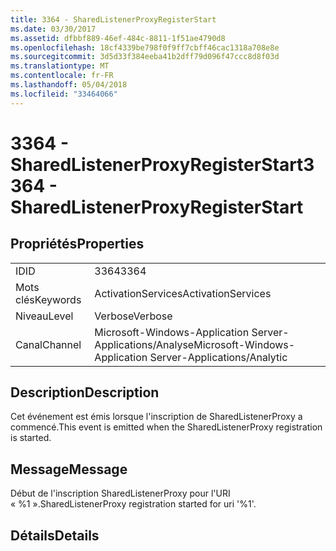 ```yaml
---
title: 3364 - SharedListenerProxyRegisterStart
ms.date: 03/30/2017
ms.assetid: dfbbf889-46ef-484c-8811-1f51ae4790d8
ms.openlocfilehash: 18cf4339be798f0f9ff7cbff46cac1318a708e8e
ms.sourcegitcommit: 3d5d33f384eeba41b2dff79d096f47ccc8d8f03d
ms.translationtype: MT
ms.contentlocale: fr-FR
ms.lasthandoff: 05/04/2018
ms.locfileid: "33464066"
---
```

# <a name="3364---sharedlistenerproxyregisterstart"></a><span data-ttu-id="1070b-102">3364 - SharedListenerProxyRegisterStart</span><span class="sxs-lookup"><span data-stu-id="1070b-102">3364 - SharedListenerProxyRegisterStart</span></span>
## <a name="properties"></a><span data-ttu-id="1070b-103">Propriétés</span><span class="sxs-lookup"><span data-stu-id="1070b-103">Properties</span></span>  
  
|||  
|-|-|  
|<span data-ttu-id="1070b-104">ID</span><span class="sxs-lookup"><span data-stu-id="1070b-104">ID</span></span>|<span data-ttu-id="1070b-105">3364</span><span class="sxs-lookup"><span data-stu-id="1070b-105">3364</span></span>|  
|<span data-ttu-id="1070b-106">Mots clés</span><span class="sxs-lookup"><span data-stu-id="1070b-106">Keywords</span></span>|<span data-ttu-id="1070b-107">ActivationServices</span><span class="sxs-lookup"><span data-stu-id="1070b-107">ActivationServices</span></span>|  
|<span data-ttu-id="1070b-108">Niveau</span><span class="sxs-lookup"><span data-stu-id="1070b-108">Level</span></span>|<span data-ttu-id="1070b-109">Verbose</span><span class="sxs-lookup"><span data-stu-id="1070b-109">Verbose</span></span>|  
|<span data-ttu-id="1070b-110">Canal</span><span class="sxs-lookup"><span data-stu-id="1070b-110">Channel</span></span>|<span data-ttu-id="1070b-111">Microsoft-Windows-Application Server-Applications/Analyse</span><span class="sxs-lookup"><span data-stu-id="1070b-111">Microsoft-Windows-Application Server-Applications/Analytic</span></span>|  
  
## <a name="description"></a><span data-ttu-id="1070b-112">Description</span><span class="sxs-lookup"><span data-stu-id="1070b-112">Description</span></span>  
 <span data-ttu-id="1070b-113">Cet événement est émis lorsque l'inscription de SharedListenerProxy a commencé.</span><span class="sxs-lookup"><span data-stu-id="1070b-113">This event is emitted when the SharedListenerProxy registration is started.</span></span>  
  
## <a name="message"></a><span data-ttu-id="1070b-114">Message</span><span class="sxs-lookup"><span data-stu-id="1070b-114">Message</span></span>  
 <span data-ttu-id="1070b-115">Début de l'inscription SharedListenerProxy pour l'URI « %1 ».</span><span class="sxs-lookup"><span data-stu-id="1070b-115">SharedListenerProxy registration started for uri '%1'.</span></span>  
  
## <a name="details"></a><span data-ttu-id="1070b-116">Détails</span><span class="sxs-lookup"><span data-stu-id="1070b-116">Details</span></span>
